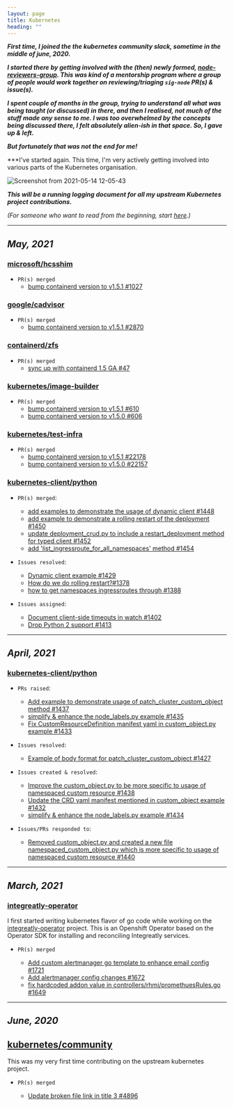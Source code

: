 ```yaml
---
layout: page
title: Kubernetes
heading: ""
---
```


***First time, I joined the the kubernetes community slack, sometime in the middle of june, 2020.***

***I started there by getting involved with the (then) newly formed, [node-reviewers-group](https://www.psaggu.com/kubernetes-mentorship/2020/07/30/node-reviewer-group-tasks.html). This was kind of a mentorship program where a group of people would work together on reviewing/triaging `sig-node` PR(s) & issue(s).***

***I spent couple of months in the group, trying to understand all what was being taught (or discussed) in there, and then I realised, not much of the stuff made  any sense to me. I was too overwhelmed by the concepts being discussed there, I felt absolutely alien-ish in that space. So, I gave up & left.***

***But fortunately that was not the end for me!***

***I've started again. This time, I'm very actively getting involved into various parts of the Kubernetes organisation.


![Screenshot from 2021-05-14 12-05-43](https://user-images.githubusercontent.com/30499743/118231546-f30ca980-b4ac-11eb-9fd8-2d90e6d9e51e.png)


***This will be a running logging document for all my upstream Kubernetes project contributions.***


*(For someone who want to read from the beginning, start [here](https://www.psaggu.com/kubernetes.html#june-2020).)*

---

## *May, 2021*

### **[microsoft/hcsshim](https://github.com/microsoft/hcsshim)**

- `PR(s) merged`
   - [bump containerd version to v1.5.1 #1027](https://github.com/microsoft/hcsshim/pull/1027#event-4745184459)


### **[google/cadvisor](https://github.com/google/cadvisor/)**

- `PR(s) merged`    
   - [bump containerd version to v1.5.1 #2870](https://github.com/google/cadvisor/pull/2870)

### **[containerd/zfs](https://github.com/containerd/zfs/)**

- `PR(s) merged`
   - [sync up with containerd 1.5 GA #47](https://github.com/containerd/zfs/pull/47)

### **[kubernetes/image-builder](https://github.com/kubernetes-sigs/image-builder)**

- `PR(s) merged`
   - [bump containerd version to v1.5.1 #610](https://github.com/kubernetes-sigs/image-builder/pull/610)
   - [bump containerd version to v1.5.0 #606](https://github.com/kubernetes-sigs/image-builder/pull/606)


### **[kubernetes/test-infra](https://github.com/kubernetes/test-infra)**

- `PR(s) merged`
   - [bump containerd version to v1.5.1 #22178](https://github.com/kubernetes/test-infra/pull/22178)
   - [bump containerd version to v1.5.0 #22157](https://github.com/kubernetes/test-infra/pull/22157)

### **[ kubernetes-client/python ](https://github.com/kubernetes-client/python)**

- `PR(s) merged`:
    - [add examples to demonstrate the usage of dynamic client #1448](https://github.com/kubernetes-client/python/pull/1448)
    - [add example to demonstrate a rolling restart of the deployment #1450](https://github.com/kubernetes-client/python/pull/1450)
    - [update deployment_crud.py to include a restart_deployment method for typed client #1452](https://github.com/kubernetes-client/python/pull/1452)
    - [add 'list_ingressroute_for_all_namespaces' method #1454](https://github.com/kubernetes-client/python/pull/1454)

- `Issues resolved`:
    -  [Dynamic client example #1429](https://github.com/kubernetes-client/python/issues/1429)
    -  [How do we do rolling restart?#1378](https://github.com/kubernetes-client/python/issues/1378)
    - [how to get namespaces ingressroutes through #1388](https://github.com/kubernetes-client/python/issues/1388)

- `Issues assigned`:
    -  [Document client-side timeouts in watch #1402](https://github.com/kubernetes-client/python/issues/1402)
    -  [Drop Python 2 support #1413](https://github.com/kubernetes-client/python/issues/1413)

---

## *April, 2021*

### **[ kubernetes-client/python ](https://github.com/kubernetes-client/python)**

- `PRs raised`:
    - [Add example to demonstrate usage of patch_cluster_custom_object method #1437](https://github.com/kubernetes-client/python/pull/1437) 
    - [simplify & enhance the node_labels.py example #1435](https://github.com/kubernetes-client/python/pull/1435)
    - [Fix CustomResourceDefinition manifest yaml in custom_object.py example #1433 ](https://github.com/kubernetes-client/python/pull/1433)
    
- `Issues resolved`:
    - [Example of body format for patch_cluster_custom_object #1427](https://github.com/kubernetes-client/python/issues/1427)

   
- `Issues created & resolved`:
    - [Improve the custom_object.py to be more specific to usage of namespaced custom resource #1438](https://github.com/kubernetes-client/python/issues/1438)
    - [Update the CRD yaml manifest mentioned in custom_object example #1432](https://github.com/kubernetes-client/python/issues/1432)
    - [simplify & enhance the node_labels.py example #1434](https://github.com/kubernetes-client/python/issues/1434)

- `Issues/PRs responded to`:
    -  [Removed custom_object.py and created a new file namespaced_custom_object.py which is more specific to usage of namespaced custom resource #1440](https://github.com/kubernetes-client/python/pull/1440)

---

## *March, 2021*

### **[integreatly-operator](https://github.com/integr8ly/integreatly-operator)**

I first started writing kubernetes flavor of go code while working on the [integreatly-operator](https://github.com/integr8ly/integreatly-operator) project. This is an Openshift Operator based on the Operator SDK for installing and reconciling Integreatly services.


- `PR(s) merged`

    - [Add custom alertmanager go template to enhance email config #1721](https://github.com/integr8ly/integreatly-operator/pull/1721)
    - [Add alertmanager config changes #1672](https://github.com/integr8ly/integreatly-operator/pull/1672)
    - [fix hardcoded addon value in controllers/rhmi/promethuesRules.go #1649](https://github.com/integr8ly/integreatly-operator/pull/1649)

---

## *June, 2020*

## **[kubernetes/community](https://github.com/kubernetes/community/)**

This was my very first time contributing on the upstream kubernetes project.

- `PR(s) merged`

    - [Update broken file link in title 3 #4896](https://github.com/kubernetes/community/pull/4896)
